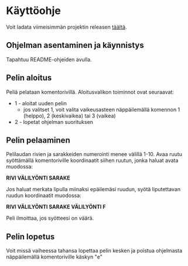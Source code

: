 # Käyttöohje

Voit ladata viimeisimmän projektin releasen [täältä](https://github.com/savalre/ot-harjoitustyo/releases/tag/viikko5).

## Ohjelman asentaminen ja käynnistys

Tapahtuu README-ohjeiden avulla.

## Pelin aloitus

Peliä pelataan komentorivillä. Aloitusvalikon toiminnot ovat seuraavat:
  - 1 - aloitat uuden pelin
    - jos valitset 1, voit valita vaikeusasteen näppäilemällä komennon 1 (helppo), 2 (keskivaikea) tai 3 (vaikea)
  - 2 - lopetat ohjelman suorituksen

## Pelin pelaaminen

Pelilaudan rivien ja sarakkeiden numerointi menee välillä 1-10. Avaa ruutu syöttämällä komentoriville koordinaatit siihen ruutun, jonka haluat avata muodossa:  

  **RIVI VÄLILYÖNTI SARAKE**

Jos haluat merkata lipulla miinaksi epäilemäsi ruudun, syötä liputettavan ruudun koordinaatit muodossa:

**RIVI VÄLILYÖNTI SARAKE VÄLILYÖNTI F**  

Peli ilmoittaa, jos syötteesi on väärä.

## Pelin lopetus
  Voit missä vaiheessa tahansa lopettaa pelin kesken ja poistua ohjelmasta näppäilemällä komentoriville käskyn "e"
